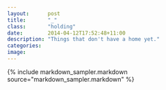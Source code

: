 ```yaml
---
layout:      post
title:       "_"
class:       "holding"
date:        2014-04-12T17:52:48+11:00
description: "Things that don't have a home yet."
categories:
image:
---
```


{% include markdown_sampler.markdown source="markdown_sampler.markdown" %}

